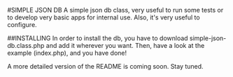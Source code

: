 #SIMPLE JSON DB
A simple json db class, very useful to run some tests or to develop very basic apps for internal use. Also, it's very useful to configure.


##INSTALLING
In order to install the db, you have to download simple-json-db.class.php and add it wherever you want. Then, have a look at the example (index.php), and you have done!

A more detailed version of the README is coming soon. Stay tuned.